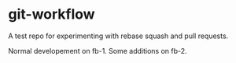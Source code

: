 # git-workflow
A test repo for experimenting with rebase squash and pull requests.

Normal developement on fb-1.
Some additions on fb-2.